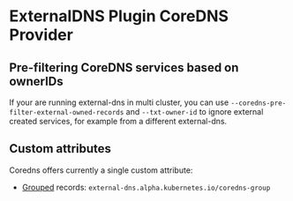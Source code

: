 # ExternalDNS Plugin CoreDNS Provider


## Pre-filtering CoreDNS services based on ownerIDs

If your are running external-dns in multi cluster, you can use `--coredns-pre-filter-external-owned-records` and `--txt-owner-id` to ignore external created services, for example from a different external-dns.

## Custom attributes

Coredns offers currently a single custom attribute:

* [Grouped](https://github.com/skynetservices/skydns#groups) records: `external-dns.alpha.kubernetes.io/coredns-group`